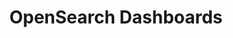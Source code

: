 ---
role: ui
title: OpenSearch Dashboards
artifact_id: opensearch-dashboards
architecture: arm64
platform: linux
type: deb
artifact_url: https://artifacts.opensearch.org/releases/bundle/opensearch-dashboards/2.7.0/opensearch-dashboards-2.7.0-linux-arm64.deb
version: 2.7.0
category: opensearch-dashboards
slug: opensearch-dashboards-2.7.0-linux-arm64-deb
signature: https://artifacts.opensearch.org/releases/bundle/opensearch-dashboards/2.7.0/opensearch-dashboards-2.7.0-linux-arm64.deb.sig
guide: https://opensearch.org/docs/latest/opensearch/install/deb
---